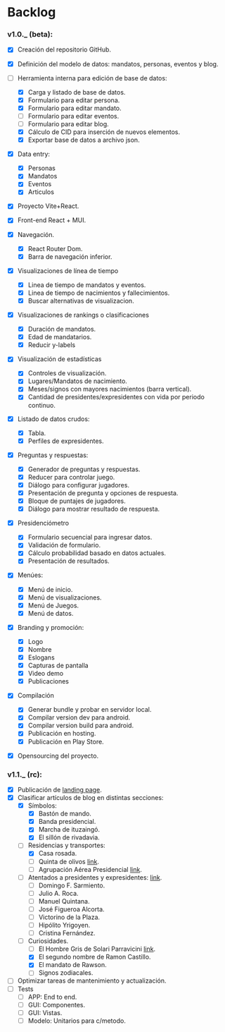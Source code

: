 # Backlog 

### v1.0._ (beta):  
  - [x] Creación del repositorio GitHub.  
  - [x] Definición del modelo de datos: mandatos, personas, eventos y blog.  
  - [ ] Herramienta interna para edición de base de datos:  
    - [x] Carga y listado de base de datos.  
    - [x] Formulario para editar persona.  
    - [x] Formulario para editar mandato.  
    - [ ] Formulario para editar eventos.  
    - [ ] Formulario para editar blog.  
    - [x] Cálculo de CID para inserción de nuevos elementos.  
    - [x] Exportar base de datos a archivo json.  
  - [x] Data entry:  
    - [x] Personas  
    - [x] Mandatos  
    - [x] Eventos  
    - [x] Articulos  
  - [x] Proyecto Vite+React.  
  - [x] Front-end React + MUI.  
  - [x] Navegación.  
    - [x] React Router Dom.  
    - [x] Barra de navegación inferior.  
  - [x] Visualizaciones de línea de tiempo    
    - [x] Linea de tiempo de mandatos y eventos.  
    - [x] Linea de tiempo de nacimientos y fallecimientos.  
    - [x] Buscar alternativas de visualizacion.  
  - [x] Visualizaciones de rankings o clasificaciones  
    - [x] Duración de mandatos.  
    - [x] Edad de mandatarios.  
    - [x] Reducir y-labels  
  - [x] Visualización de estadísticas  
    - [x] Controles de visualización.  
    - [x] Lugares/Mandatos de nacimiento.  
    - [x] Meses/signos con mayores nacimientos (barra vertical).  
    - [x] Cantidad de presidentes/expresidentes con vida por periodo continuo.  
  - [x] Listado de datos crudos:  
    - [x] Tabla.  
    - [x] Perfiles de expresidentes.  
  - [x] Preguntas y respuestas:  
    - [x] Generador de preguntas y respuestas.  
    - [x] Reducer para controlar juego.  
    - [x] Diálogo para configurar jugadores.  
    - [x] Presentación de pregunta y opciones de respuesta.  
    - [x] Bloque de puntajes de jugadores.  
    - [x] Diálogo para mostrar resultado de respuesta.  
  - [x] Presidenciómetro  
    - [x] Formulario secuencial para ingresar datos.  
    - [x] Validación de formulario.  
    - [x] Cálculo probabilidad basado en datos actuales.  
    - [x] Presentación de resultados.  
  - [x] Menúes:  
    - [x] Menú de inicio.  
    - [x] Menú de visualizaciones.  
    - [x] Menú de Juegos.  
    - [x] Menú de datos.  
  - [x] Branding y promoción:  
    - [x] Logo  
    - [x] Nombre  
    - [x] Eslogans  
    - [x] Capturas de pantalla  
    - [x] Video demo  
    - [x] Publicaciones  
  - [x] Compilación  
    - [x] Generar bundle y probar en servidor local.  
    - [x] Compilar version dev para android.  
    - [x] Compilar version build para android.  
    - [x] Publicación en hosting.  
    - [x] Publicación en Play Store.  
  - [x] Opensourcing del proyecto.  
  

### v1.1._ (rc):  
  - [x] Publicación de [landing page](https://sendevosoftware.com.ar/presipedia).  
  - [x] Clasificar artículos de blog en distintas secciones:  
    - [x] Símbolos:  
      - [x] Bastón de mando.  
      - [x] Banda presidencial.  
      - [x] Marcha de ituzaingó.  
      - [x] El sillón de rivadavia.  
    - [ ] Residencias y transportes:
      - [x] Casa rosada.  
      - [ ] Quinta de olivos [link](https://es.wikipedia.org/wiki/Quinta_presidencial_de_Olivos).  
      - [ ] Agrupación Aérea Presidencial [link](https://es.wikipedia.org/wiki/Agrupaci%C3%B3n_A%C3%A9rea_Presidencial).  
    - [ ] Atentados a presidentes y expresidentes: [link](https://buenosaireshistoria.org/juntas/los-atentados-presidenciales/).  
      - [ ] Domingo F. Sarmiento.  
      - [ ] Julio A. Roca.  
      - [ ] Manuel Quintana.  
      - [ ] José Figueroa Alcorta.  
      - [ ] Victorino de la Plaza.  
      - [ ] Hipólito Yrigoyen.  
      - [ ] Cristina Fernández.  
    - [ ] Curiosidades.    
      - [ ] El Hombre Gris de Solari Parravicini [link](https://www.rionegro.com.ar/redes/que-dice-la-profecia-del-hombre-gris-de-solari-parravicini-que-vinculan-a-las-elecciones-2023-3084280/).  
      - [x] El segundo nombre de Ramon Castillo.  
      - [x] El mandato de Rawson.  
      - [ ] Signos zodiacales.  
  - [ ] Optimizar tareas de mantenimiento y actualización.  
  - [ ] Tests  
    - [ ] APP: End to end.  
    - [ ] GUI: Componentes.  
    - [ ] GUI: Vistas.  
    - [ ] Modelo: Unitarios para c/metodo.  